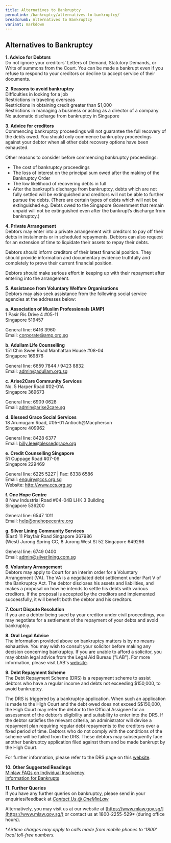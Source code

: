 ```yaml
---
title: Alternatives to Bankruptcy
permalink: /bankruptcy/alternatives-to-bankruptcy/
breadcrumb: Alternatives to Bankruptcy
variant: markdown
---
```

Alternatives to Bankruptcy
---
<b> 1. Advice for Debtors </b> <br>
Do not ignore your creditors' Letters of Demand, Statutory Demands, or Writs of summons from the Court. You can be made a bankrupt even if you refuse to respond to your creditors or decline to accept service of their documents. <br>


<b> 2. Reasons to avoid bankruptcy </b> <br>
Difficulties in looking for a job <br>
Restrictions in traveling overseas <br>
Restrictions in obtaining credit greater than $1,000 <br>
Restrictions in managing a business or acting as a director of a company <br>
No automatic discharge from bankruptcy in Singapore <br>


<b> 3. Advice for creditors </b> <br>
Commencing bankruptcy proceedings will not guarantee the full recovery of the debts owed. You should only commence bankruptcy proceedings against your debtor when all other debt recovery options have been exhausted. <br>

Other reasons to consider before commencing bankruptcy proceedings: <br>

* The cost of bankruptcy proceedings
* The loss of interest on the principal sum owed after the making of the Bankruptcy Order
* The low likelihood of recovering debts in full
* After the bankrupt’s discharge from bankruptcy, debts which are not fully settled will be extinguished and creditors will not be able to further pursue the debts. (There are certain types of debts which will not be extinguished e.g. Debts owed to the Singapore Government that remain unpaid will not be extinguished even after the bankrupt’s discharge from bankruptcy.)   <br>
 

<b> 4. Private Arrangement </b> <br>
Debtors may enter into a private arrangement with creditors to pay off their debts in instalments or in scheduled repayments. Debtors can also request for an extension of time to liquidate their assets to repay their debts. <br>

 

Debtors should inform creditors of their latest financial position. They should provide information and documentary evidence truthfully and completely to prove their current financial position. <br>

Debtors should make serious effort in keeping up with their repayment after entering into the arrangement. <br>

 
<b> 5. Assistance from Voluntary Welfare Organisations </b><br>
Debtors may also seek assistance from the following social service agencies at the addresses below: <br>


<b>a. Association of Muslim Professionals (AMP)</b><br>
1 Pasir Ris Drive 4 #05-11<br>
Singapore 519457<br>

General line: 6416 3960  <br>
Email: corporate@amp.org.sg <br>

<b>b. Adullam Life Counselling</b><br>
151 Chin Swee Road Manhattan House #08-04<br>
Singapore 169876<br>

General line: 6659 7844 / 9423 8832  <br>
Email: admin@adullam.org.sg <br>

<b>c. Arise2Care Community Services</b><br>
No. 5 Harper Road #02-01A <br>
Singapore 369673<br>

General line: 6909 0628  <br>
Email: admin@arise2care.sg  <br>

<b>d. Blessed Grace Social Services</b><br>
18 Arumugam Road, #05-01 Antioch@Macpherson <br>
Singapore 409962<br>

General line: 8428 6377  <br>
Email:  billy.lee@blessedgrace.org  <br>

<b>e. Credit Counselling Singapore</b><br>
51 Cuppage Road #07-06<br>
Singapore 229469<br>

General line: 6225 5227 | Fax: 6338 6586  <br>
Email: enquiry@ccs.org.sg <br>
Website: http://www.ccs.org.sg <br>

<b>f. One Hope Centre</b><br>
8 New Industrial Road #04-04B LHK 3 Building <br>
Singapore 536200<br>

General line: 6547 1011  <br>
Email: help@onehopecentre.org  <br>

<b>g. Silver Lining Community Services</b><br>
(East) 11 Playfair Road Singapore 367986<br>
(West) Jurong Spring CC, 8 Jurong West St 52 Singapore 649296<br>

General line: 6749 0400  <br>
Email: admin@silverlining.com.sg <br>

<b> 6. Voluntary Arrangement </b><br>
Debtors may apply to Court for an interim order for a Voluntary Arrangement (VA). The VA is a negotiated debt settlement under Part V of the Bankruptcy Act. The debtor discloses his assets and liabilities, and makes a proposal on how he intends to settle his debts with various creditors. If the proposal is accepted by the creditors and implemented successfully, it will benefit both the debtor and his creditors. <br>

<b> 7. Court Dispute Resolution </b><br>
If you are a debtor being sued by your creditor under civil proceedings, you may negotiate for a settlement of the repayment of your debts and avoid bankruptcy. <br>

<b> 8. Oral Legal Advice </b><br>
The information provided above on bankruptcy matters is by no means exhaustive. You may wish to consult your solicitor before making any decision concerning bankruptcy. If you are unable to afford a solicitor, you may obtain legal advice from the Legal Aid Bureau ("LAB"). For more information, please visit LAB's [website](https://lab.mlaw.gov.sg/). <br>

<b> 9. Debt Repayment Scheme </b><br>
The Debt Repayment Scheme (DRS) is a repayment scheme to assist debtors who have a regular income and debts not exceeding $150,000, to avoid bankruptcy.<br>

 

The DRS is triggered by a bankruptcy application. When such an application is made to the High Court and the debt owed does not exceed S$150,000, the High Court may refer the debtor to the Official Assignee for an assessment of the debtor’s eligibility and suitability to enter into the DRS. If the debtor satisfies the relevant criteria, an administrator will devise a repayment plan requiring regular debt repayments to the creditors over a fixed period of time. Debtors who do not comply with the conditions of the scheme will be failed from the DRS. These debtors may subsequently face another bankruptcy application filed against them and be made bankrupt by the High Court. <br>

 For further information, please refer to the DRS page on this [website](/debt-repayment-scheme/about-debt-repayment-scheme/). <br>

 

<b> 10. Other Suggested Readings </b><br>
[Minlaw FAQs on Individual Insolvency](https://console-flex-api.ap.sabio.cloud/faq/index.aspx?p=64759355)<br>
[Information for Bankrupts](/bankruptcy/information-for-bankrupts/)<br>

 

<b> 11. Further Queries </b><br>
If you have any further queries on bankruptcy, please send in your enquiries/feedback at *[Contact Us @ OneMinLaw](https://go.gov.sg/contactminlaw)* <br>

 

Alternatively, you may visit us at our website at [https://www.mlaw.gov.sg/](https://www.mlaw.gov.sg/) or contact us at 1800-2255-529* (during office hours).

**Airtime charges may apply to calls made from mobile phones to ‘1800’ local toll-free numbers.*